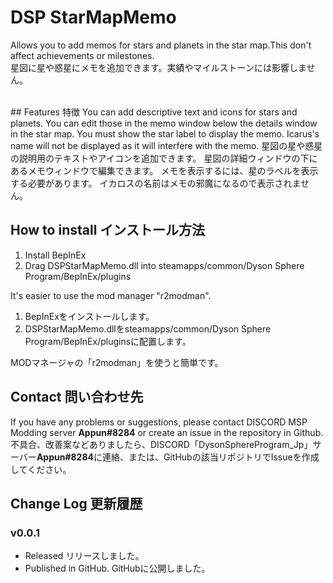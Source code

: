 # DSP StarMapMemo
Allows you to add memos for stars and planets in the star map.This don't affect achievements or milestones. <br>
星図に星や惑星にメモを追加できます。実績やマイルストーンには影響しません。<br>

<br>
## Features 特徴
You can add descriptive text and icons for stars and planets.
You can edit those in the memo window below the details window in the star map.
You must show the star label to display the memo.
Icarus's name will not be displayed as it will interfere with the memo.
星図の星や惑星の説明用のテキストやアイコンを追加できます。
星図の詳細ウィンドウの下にあるメモウィンドウで編集できます。
メモを表示するには、星のラベルを表示する必要があります。
イカロスの名前はメモの邪魔になるので表示されません。

## How to install インストール方法
1. Install BepInEx<br>
2. Drag DSPStarMapMemo.dll into steamapps/common/Dyson Sphere Program/BepInEx/plugins<br>

It's easier to use the mod manager "r2modman".

1. BepInExをインストールします。<br>
2. DSPStarMapMemo.dllをsteamapps/common/Dyson Sphere Program/BepInEx/pluginsに配置します。<br>

MODマネージャの「r2modman」を使うと簡単です。

## Contact 問い合わせ先
If you have any problems or suggestions, please contact DISCORD MSP Modding server **Appun#8284** or create an issue in the repository in Github.<br>
不具合、改善案などありましたら、DISCORD「DysonSphereProgram_Jp」サーバー**Appun#8284**に連絡、または、GitHubの該当リポジトリでIssueを作成してください。<br>

## Change Log 更新履歴
### v0.0.1
- Released リリースしました。
- Published in GitHub. GitHubに公開しました。
